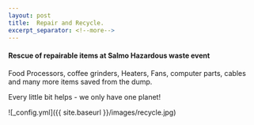 ```yaml
---
layout: post
title:  Repair and Recycle.
excerpt_separator: <!--more-->
---
```


#### Rescue of repairable items at Salmo Hazardous waste event

Food Processors, coffee grinders, Heaters, Fans, computer parts, cables 
and many more items saved from the dump.

Every little bit helps - we only have one planet!

![_config.yml]({{ site.baseurl }}/images/recycle.jpg)

